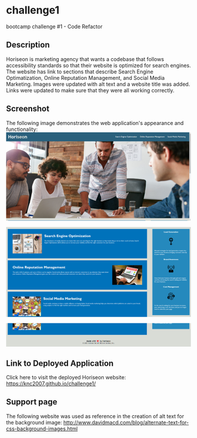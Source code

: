 # challenge1
bootcamp challenge #1 - Code Refactor

## Description
Horiseon is marketing agency that wants a codebase that follows accessibility standards so that their website is optimized for search engines. The website has link to sections that describe Search Engine Optimatization, Online Reputation Management, and Social Media Marketing. Images were updated with alt text and a website title was added. Links were updated to make sure that they were all working correctly. 

## Screenshot
The following image demonstrates the web application's appearance and functionality:
![Horiseon website screenshot number 1 displaying the header and top of the website.](./assets/images/horiseon%20screenshot%201.png)

![Horiseon website screenshot number 2 displaying the middle and body section of the website.](./assets/images/horiseon%20screenshot%202.png)

![Horiseon website screenshot number 3 displaying the footer section of the website.](./assets/images/horiseon%20screenshot%203.png)

## Link to Deployed Application
Click here to visit the deployed Horiseon website: https://knc2007.github.io/challenge1/

## Support page
The following website was used as reference in the creation of alt text for the background image: http://www.davidmacd.com/blog/alternate-text-for-css-background-images.html 